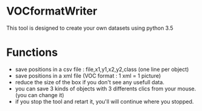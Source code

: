 # VOCformatWriter

This tool is designed to create your own datasets using python 3.5

# Functions

 - save positions in a csv file : file,x1,y1,x2,y2,class (one line per object)
 - save positions in a xml file (VOC format : 1 xml = 1 picture)
 - reduce the size of the box if you don't see any usefull data.
 - you can save 3 kinds of objects with 3 differents clics from your mouse. (you can change it)
 - if you stop the tool and retart it, you'll will continue where you stopped.